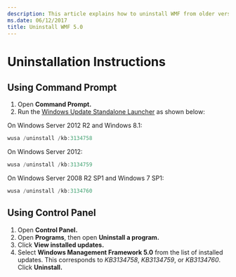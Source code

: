 ```yaml
---
description: This article explains how to uninstall WMF from older versions of Windows.
ms.date: 06/12/2017
title: Uninstall WMF 5.0
---
```


# Uninstallation Instructions

## Using Command Prompt

1. Open **Command Prompt.**
2. Run the [Windows Update Standalone Launcher](https://support.microsoft.com/kb/934307) as
   shown below:

On Windows Server 2012 R2 and Windows 8.1:

```powershell
wusa /uninstall /kb:3134758
```

On Windows Server 2012:

```powershell
wusa /uninstall /kb:3134759
```

On Windows Server 2008 R2 SP1 and Windows 7 SP1:

```powershell
wusa /uninstall /kb:3134760
```

## Using Control Panel

1. Open **Control Panel.**
2. Open **Programs**, then open **Uninstall a program.**
3. Click **View installed updates.**
4. Select **Windows Management Framework 5.0** from the list of installed updates. This corresponds
   to *KB3134758*, *KB3134759*, or *KB3134760*. Click **Uninstall.**
